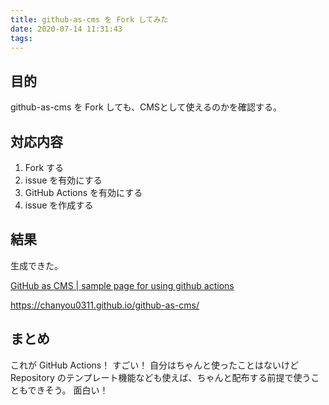```yaml
---
title: github-as-cms を Fork してみた
date: 2020-07-14 11:31:43
tags: 
---
```

## 目的

github-as-cms を Fork しても、CMSとして使えるのかを確認する。

## 対応内容

1. Fork する
2. issue を有効にする
3. GitHub Actions を有効にする
4. issue を作成する

## 結果

生成できた。

[GitHub as CMS | sample page for using github actions](https://chanyou0311.github.io/github-as-cms/)

https://chanyou0311.github.io/github-as-cms/

## まとめ

これが GitHub Actions！ すごい！
自分はちゃんと使ったことはないけど Repository のテンプレート機能なども使えば、ちゃんと配布する前提で使うこともできそう。
面白い！
